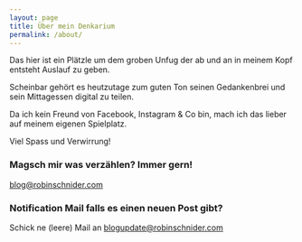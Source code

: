 ```yaml
---
layout: page
title: Über mein Denkarium
permalink: /about/
---
```


Das hier ist ein Plätzle um dem groben Unfug der ab und an in meinem Kopf entsteht Auslauf zu geben.

Scheinbar gehört es heutzutage zum guten Ton seinen Gedankenbrei und sein Mittagessen digital zu teilen.

Da ich kein Freund von Facebook, Instagram & Co bin, mach ich das lieber auf meinem eigenen Spielplatz.

Viel Spass und Verwirrung!

### Magsch mir was verzählen? Immer gern!

[blog@robinschnider.com](mailto:blog@robinschnider.com)

### Notification Mail falls es einen neuen Post gibt?

Schick ne (leere) Mail an [blogupdate@robinschnider.com](mailto:blogupdate@robinschnider.com)
